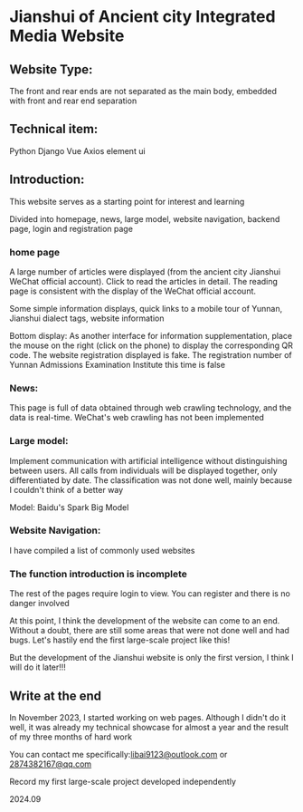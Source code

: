 # Jianshui of Ancient city Integrated Media Website

## Website Type:

The front and rear ends are not separated as the main body, embedded with front and rear end separation

## Technical item: 

Python Django Vue Axios element ui

## Introduction:

This website serves as a starting point for interest and learning

Divided into homepage, news, large model, website navigation, backend page, login and registration page

### home page

A large number of articles were displayed (from the ancient city Jianshui WeChat official account). Click to read the articles in detail. The reading page is consistent with the display of the WeChat official account.

Some simple information displays, quick links to a mobile tour of Yunnan, Jianshui dialect tags, website information

Bottom display: As another interface for information supplementation, place the mouse on the right (click on the phone) to display the corresponding QR code. The website registration displayed is fake. The registration number of Yunnan Admissions Examination Institute this time is false

### News:

This page is full of data obtained through web crawling technology, and the data is real-time. WeChat's web crawling has not been implemented

### Large model:

Implement communication with artificial intelligence without distinguishing between users. All calls from individuals will be displayed together, only differentiated by date. The classification was not done well, mainly because I couldn't think of a better way

Model: Baidu's Spark Big Model

### Website Navigation:

I have compiled a list of commonly used websites



### The function introduction is incomplete

The rest of the pages require login to view. You can register and there is no danger involved

At this point, I think the development of the website can come to an end. Without a doubt, there are still some areas that were not done well and had bugs. Let's hastily end the first large-scale project like this!

But the development of the Jianshui website is only the first version, I think I will do it later!!!

## Write at the end

In November 2023, I started working on web pages. Although I didn't do it well, it was already my technical showcase for almost a year and the result of my three months of hard work

You can contact me specifically:libai9123@outlook.com or 2874382167@qq.com

Record my first large-scale project developed independently

2024.09

